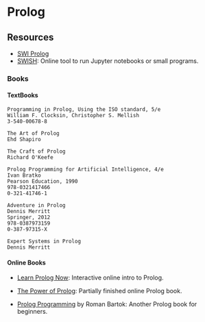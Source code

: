 Prolog
======

Resources
---------

 - [SWI Prolog](http://swi-prolog.org)
 - [SWISH](http://swish.swi-prolog.org):
   Online tool to run Jupyter notebooks or small programs.


### Books

#### TextBooks

    Programming in Prolog, Using the ISO standard, 5/e
    William F. Clocksin, Christopher S. Mellish
    3-540-00678-8

    The Art of Prolog
    Ehd Shapiro

    The Craft of Prolog
    Richard O'Keefe

    Prolog Programming for Artificial Intelligence, 4/e
    Ivan Bratko
    Pearson Education, 1990
    978-0321417466
    0-321-41746-1

    Adventure in Prolog
    Dennis Merritt
    Springer, 2012
    978-0387973159
    0-387-97315-X

    Expert Systems in Prolog
    Dennis Merritt


#### Online Books

 - [Learn Prolog Now](http://lpn.swi-prolog.org/):
   Interactive online intro to Prolog.

 - [The Power of Prolog](https://www.metalevel.at/prolog):
   Partially finished online Prolog book.

 - [Prolog Programming](http://kti.ms.mff.cuni.cz/~bartak/prolog/)
   by Roman Bartok:
   Another Prolog book for beginners.
